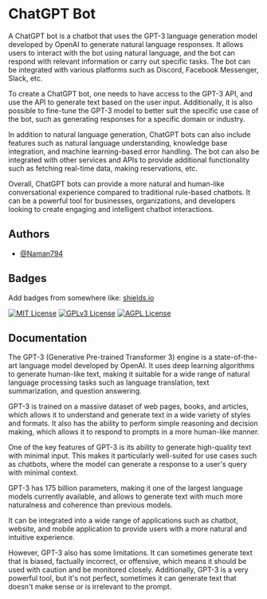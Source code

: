 
# ChatGPT Bot

A ChatGPT bot is a chatbot that uses the GPT-3 language generation model developed by OpenAI to generate natural language responses. It allows users to interact with the bot using natural language, and the bot can respond with relevant information or carry out specific tasks. The bot can be integrated with various platforms such as Discord, Facebook Messenger, Slack, etc.

To create a ChatGPT bot, one needs to have access to the GPT-3 API, and use the API to generate text based on the user input. Additionally, it is also possible to fine-tune the GPT-3 model to better suit the specific use case of the bot, such as generating responses for a specific domain or industry.

In addition to natural language generation, ChatGPT bots can also include features such as natural language understanding, knowledge base integration, and machine learning-based error handling. The bot can also be integrated with other services and APIs to provide additional functionality such as fetching real-time data, making reservations, etc.

Overall, ChatGPT bots can provide a more natural and human-like conversational experience compared to traditional rule-based chatbots. It can be a powerful tool for businesses, organizations, and developers looking to create engaging and intelligent chatbot interactions.


## Authors

- [@Naman794](https://www.github.com/Naman794)


## Badges

Add badges from somewhere like: [shields.io](https://shields.io/)

[![MIT License](https://img.shields.io/badge/License-MIT-green.svg)](https://choosealicense.com/licenses/mit/)
[![GPLv3 License](https://img.shields.io/badge/License-GPL%20v3-yellow.svg)](https://opensource.org/licenses/)
[![AGPL License](https://img.shields.io/badge/license-AGPL-blue.svg)](http://www.gnu.org/licenses/agpl-3.0)


## Documentation

The GPT-3 (Generative Pre-trained Transformer 3) engine is a state-of-the-art language model developed by OpenAI. It uses deep learning algorithms to generate human-like text, making it suitable for a wide range of natural language processing tasks such as language translation, text summarization, and question answering.

GPT-3 is trained on a massive dataset of web pages, books, and articles, which allows it to understand and generate text in a wide variety of styles and formats. It also has the ability to perform simple reasoning and decision making, which allows it to respond to prompts in a more human-like manner.

One of the key features of GPT-3 is its ability to generate high-quality text with minimal input. This makes it particularly well-suited for use cases such as chatbots, where the model can generate a response to a user's query with minimal context.

GPT-3 has 175 billion parameters, making it one of the largest language models currently available, and allows to generate text with much more naturalness and coherence than previous models.

It can be integrated into a wide range of applications such as chatbot, website, and mobile application to provide users with a more natural and intuitive experience.

However, GPT-3 also has some limitations. It can sometimes generate text that is biased, factually incorrect, or offensive, which means it should be used with caution and be monitored closely. Additionally, GPT-3 is a very powerful tool, but it's not perfect, sometimes it can generate text that doesn't make sense or is irrelevant to the prompt.




